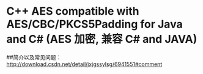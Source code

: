 # C++ AES compatible with AES/CBC/PKCS5Padding for Java and C# (AES 加密, 兼容 C# and JAVA) 

##简介以及常见问题： 
http://download.csdn.net/detail/jxjgssylsg/6941551#comment 